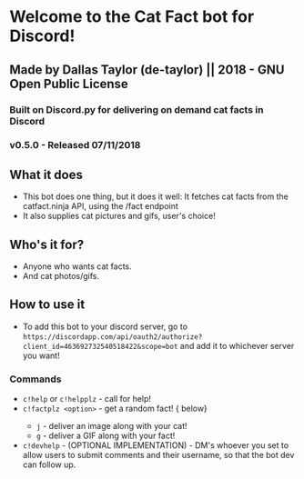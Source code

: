 # Welcome to the Cat Fact bot for Discord!
## Made by Dallas Taylor (de-taylor) || 2018 - GNU Open Public License
### Built on Discord.py for delivering on demand cat facts in Discord
### v0.5.0 - Released 07/11/2018

## What it does
- This bot does one thing, but it does it well: It fetches cat facts from the catfact.ninja API, using the /fact endpoint
- It also supplies cat pictures and gifs, user's choice!

## Who's it for?
- Anyone who wants cat facts.
- And cat photos/gifs.

## How to use it
- To add this bot to your discord server, go to `https://discordapp.com/api/oauth2/authorize?client_id=463692732540518422&scope=bot` and add it to whichever server you want!
### Commands
- `c!help` or `c!helpplz` - call for help!
- `c!factplz <option>` - get a random fact! {<options> below}
    - `j` - deliver an image along with your cat!
    - `g` - deliver a GIF along with your fact!
- `c!devhelp` - (OPTIONAL IMPLEMENTATION) - DM's whoever you set to allow users to submit comments and their username, so that the bot dev can follow up.
